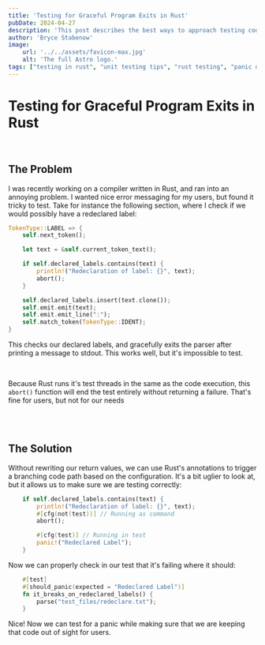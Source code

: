 ```yaml
---
title: 'Testing for Graceful Program Exits in Rust'
pubDate: 2024-04-27
description: 'This post describes the best ways to approach testing code paths in Rust where you would normally fail gracefully'
author: 'Bryce Stabenow'
image:
    url: '../../assets/favicon-max.jpg'
    alt: 'The full Astro logo.'
tags: ["testing in rust", "unit testing tips", "rust testing", "panic during testing rust"]
---
```

# Testing for Graceful Program Exits in Rust

<br/>

## The Problem

I was recently working on a compiler written in Rust, and ran into an annoying problem. I wanted nice error messaging for my users, but found it tricky to test. Take for instance the following section, where I check if we would possibly have a redeclared label:

```rust
TokenType::LABEL => {
    self.next_token();

    let text = &self.current_token_text();

    if self.declared_labels.contains(text) {
        println!("Redeclaration of label: {}", text);
        abort();
    }

    self.declared_labels.insert(text.clone());
    self.emit.emit(text);
    self.emit.emit_line(":");
    self.match_token(TokenType::IDENT);
}
```

This checks our declared labels, and gracefully exits the parser after printing a message to stdout. This works well, but it's impossible to test.

<br/>

Because Rust runs it's test threads in the same as the code execution, this `abort()` function will end the test entirely without returning a failure. That's fine for users, but not for our needs

<br/>

<br/>

## The Solution

Without rewriting our return values, we can use Rust's annotations to trigger a branching code path based on the configuration. It's a bit uglier to look at, but it allows us to make sure we are testing correctly:

```rust
    if self.declared_labels.contains(text) {
        println!("Redeclaration of label: {}", text);
        #[cfg(not(test))] // Running as command
        abort();

        #[cfg(test)] // Running in test
        panic!("Redeclared Label");
    }
```

Now we can properly check in our test that it's failing where it should:

```rust
    #[test]
    #[should_panic(expected = "Redeclared Label")]
    fn it_breaks_on_redeclared_labels() {
        parse("test_files/redeclare.txt");
    }
```

Nice! Now we can test for a panic while making sure that we are keeping that code out of sight for users.